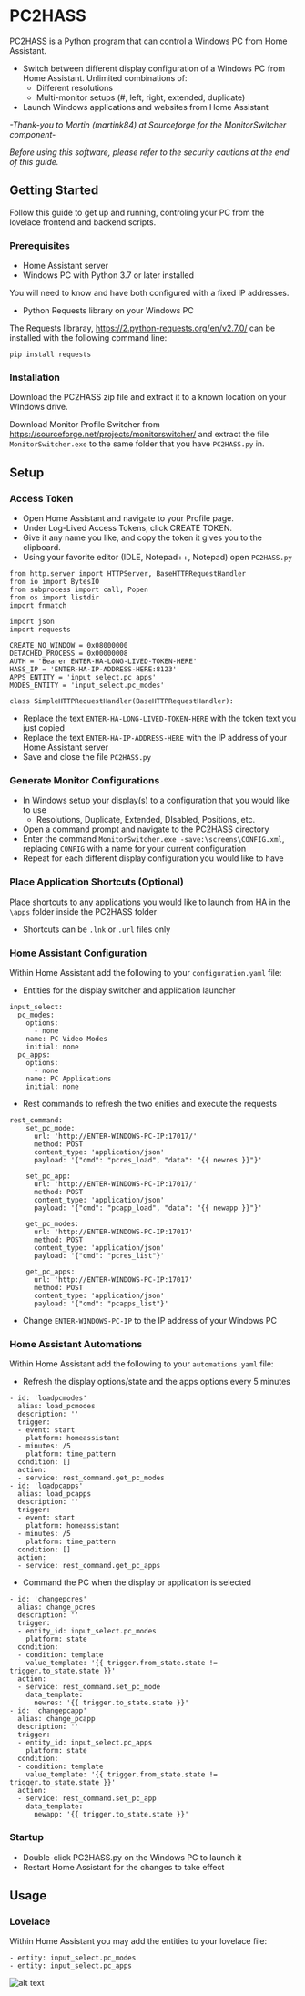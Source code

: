 # PC2HASS

PC2HASS is a Python program that can control a Windows PC from Home Assistant.
* Switch between different display configuration of a Windows PC from Home Assistant.  Unlimited combinations of:
  * Different resolutions
  * Multi-monitor setups (#, left, right, extended, duplicate)
* Launch Windows applications and websites from Home Assistant   


*-Thank-you to Martin (martink84) at Sourceforge for the MonitorSwitcher component-*  

*Before using this software, please refer to the security cautions at the end of this guide.*  

## Getting Started
Follow this guide to get up and running, controling your PC from the lovelace frontend and backend scripts. 

### Prerequisites
* Home Assistant server
* Windows PC with Python 3.7 or later installed

You will need to know and have both configured with a fixed IP addresses.

* Python Requests library on your Windows PC

The Requests libraray, https://2.python-requests.org/en/v2.7.0/ can be installed with the following command line:
```
pip install requests
```


### Installation
Download the PC2HASS zip file and extract it to a known location on your WIndows drive.

Download Monitor Profile Switcher from https://sourceforge.net/projects/monitorswitcher/ and extract the file `MonitorSwitcher.exe` to the same folder that you have `PC2HASS.py` in.


## Setup
### Access Token
* Open Home Assistant and navigate to your Profile page.
* Under Log-Lived Access Tokens, click CREATE TOKEN.
* Give it any name you like, and copy the token it gives you to the clipboard.
* Using your favorite editor (IDLE, Notepad++, Notepad) open `PC2HASS.py`
```
from http.server import HTTPServer, BaseHTTPRequestHandler
from io import BytesIO
from subprocess import call, Popen
from os import listdir
import fnmatch

import json
import requests

CREATE_NO_WINDOW = 0x08000000
DETACHED_PROCESS = 0x00000008
AUTH = 'Bearer ENTER-HA-LONG-LIVED-TOKEN-HERE'
HASS_IP = 'ENTER-HA-IP-ADDRESS-HERE:8123'
APPS_ENTITY = 'input_select.pc_apps'
MODES_ENTITY = 'input_select.pc_modes'

class SimpleHTTPRequestHandler(BaseHTTPRequestHandler):
```
* Replace the text `ENTER-HA-LONG-LIVED-TOKEN-HERE` with the token text you just copied
* Replace the text `ENTER-HA-IP-ADDRESS-HERE` with the IP address of your Home Assistant server
* Save and close the file `PC2HASS.py`

###  Generate Monitor Configurations
* In Windows setup your display(s) to a configuration that you would like to use
  * Resolutions, Duplicate, Extended, DIsabled, Positions, etc.
* Open a command prompt and navigate to the PC2HASS directory
* Enter the command `MonitorSwitcher.exe -save:\screens\CONFIG.xml`, replacing `CONFIG` with a name for your current configuration
* Repeat for each different display configuration you would like to have

### Place Application Shortcuts (Optional)
Place shortcuts to any applications you would like to launch from HA in the `\apps` folder inside the PC2HASS folder
* Shortcuts can be `.lnk` or `.url` files only

### Home Assistant Configuration
Within Home Assistant add the following to your `configuration.yaml` file:
* Entities for the display switcher and application launcher 
```
input_select:
  pc_modes:
    options:
      - none
    name: PC Video Modes
    initial: none
  pc_apps:
    options:
      - none
    name: PC Applications
    initial: none
```
* Rest commands to refresh the two enities and execute the requests
```
rest_command:
    set_pc_mode:
      url: 'http://ENTER-WINDOWS-PC-IP:17017/'
      method: POST
      content_type: 'application/json'
      payload: '{"cmd": "pcres_load", "data": "{{ newres }}"}'

    set_pc_app:
      url: 'http://ENTER-WINDOWS-PC-IP:17017/'
      method: POST
      content_type: 'application/json'
      payload: '{"cmd": "pcapp_load", "data": "{{ newapp }}"}'

    get_pc_modes:
      url: 'http://ENTER-WINDOWS-PC-IP:17017'
      method: POST
      content_type: 'application/json'
      payload: '{"cmd": "pcres_list"}'

    get_pc_apps:
      url: 'http://ENTER-WINDOWS-PC-IP:17017'
      method: POST
      content_type: 'application/json'
      payload: '{"cmd": "pcapps_list"}'
```
* Change `ENTER-WINDOWS-PC-IP` to the IP address of your Windows PC

### Home Assistant Automations
Within Home Assistant add the following to your `automations.yaml` file:
* Refresh the display options/state and the apps options every 5 minutes
```
- id: 'loadpcmodes'
  alias: load_pcmodes
  description: ''
  trigger:
  - event: start
    platform: homeassistant
  - minutes: /5
    platform: time_pattern
  condition: []
  action:
  - service: rest_command.get_pc_modes
- id: 'loadpcapps'
  alias: load_pcapps
  description: ''
  trigger:
  - event: start
    platform: homeassistant
  - minutes: /5
    platform: time_pattern
  condition: []
  action:
  - service: rest_command.get_pc_apps
```
* Command the PC when the display or application is selected
```
- id: 'changepcres'
  alias: change_pcres
  description: ''
  trigger:
  - entity_id: input_select.pc_modes
    platform: state
  condition:
  - condition: template
    value_template: '{{ trigger.from_state.state != trigger.to_state.state }}'
  action:
  - service: rest_command.set_pc_mode
    data_template:
      newres: '{{ trigger.to_state.state }}'
- id: 'changepcapp'
  alias: change_pcapp
  description: ''
  trigger:
  - entity_id: input_select.pc_apps
    platform: state
  condition:
  - condition: template
    value_template: '{{ trigger.from_state.state != trigger.to_state.state }}'
  action:
  - service: rest_command.set_pc_app
    data_template:
      newapp: '{{ trigger.to_state.state }}'
```
### Startup
* Double-click PC2HASS.py on the Windows PC to launch it
* Restart Home Assistant for the changes to take effect

## Usage

### Lovelace
Within Home Assistant you may add the entities to your lovelace file:
```
- entity: input_select.pc_modes
- entity: input_select.pc_apps
```
![alt text](https://github.com/cbishop76/PC2HASS/raw/master/lovelace_pc2hass.png "lovelace example for pc2hass")